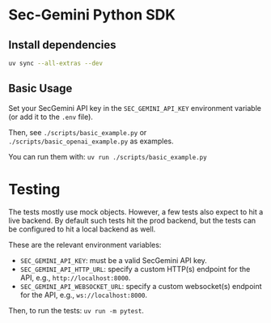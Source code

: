 # Sec-Gemini Python SDK

## Install dependencies

```bash
uv sync --all-extras --dev
```

## Basic Usage

Set your SecGemini API key in the `SEC_GEMINI_API_KEY` environment variable (or add it to the `.env` file).

Then, see `./scripts/basic_example.py` or `./scripts/basic_openai_example.py` as examples.

You can run them with: `uv run ./scripts/basic_example.py`


# Testing

The tests mostly use mock objects. However, a few tests also expect to hit a live backend. By default such tests hit the prod backend, but the tests can be configured to hit a local backend as well.

These are the relevant environment variables:
- `SEC_GEMINI_API_KEY`: must be a valid SecGemini API key.
- `SEC_GEMINI_API_HTTP_URL`: specify a custom HTTP(s) endpoint for the API, e.g., `http://localhost:8000`.
- `SEC_GEMINI_API_WEBSOCKET_URL`: specify a custom websocket(s) endpoint for the API, e.g., `ws://localhost:8000`.

Then, to run the tests: `uv run -m pytest`.
